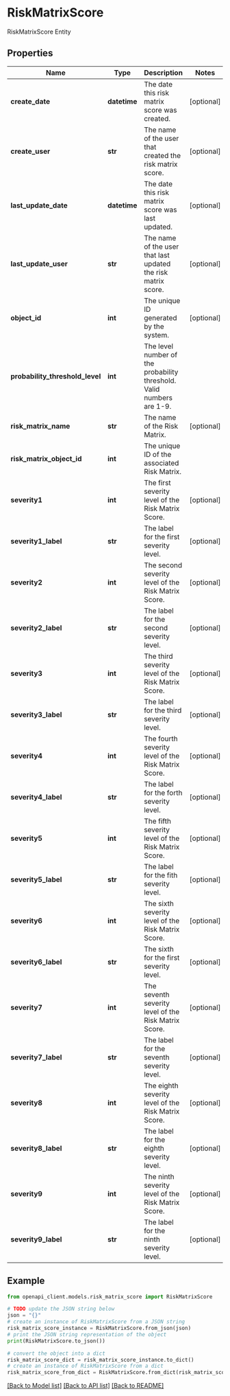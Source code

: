# RiskMatrixScore

RiskMatrixScore Entity

## Properties

Name | Type | Description | Notes
------------ | ------------- | ------------- | -------------
**create_date** | **datetime** | The date this risk matrix score was created. | [optional] 
**create_user** | **str** | The name of the user that created the risk matrix score. | [optional] 
**last_update_date** | **datetime** | The date this risk matrix score was last updated. | [optional] 
**last_update_user** | **str** | The name of the user that last updated the risk matrix score. | [optional] 
**object_id** | **int** | The unique ID generated by the system. | [optional] 
**probability_threshold_level** | **int** | The level number of the probability threshold. Valid numbers are 1-9. | 
**risk_matrix_name** | **str** | The name of the Risk Matrix. | [optional] 
**risk_matrix_object_id** | **int** | The unique ID of the associated Risk Matrix. | 
**severity1** | **int** | The first severity level of the Risk Matrix Score. | [optional] 
**severity1_label** | **str** | The label for the first severity level. | [optional] 
**severity2** | **int** | The second severity level of the Risk Matrix Score. | [optional] 
**severity2_label** | **str** | The label for the second severity level. | [optional] 
**severity3** | **int** | The third severity level of the Risk Matrix Score. | [optional] 
**severity3_label** | **str** | The label for the third severity level. | [optional] 
**severity4** | **int** | The fourth severity level of the Risk Matrix Score. | [optional] 
**severity4_label** | **str** | The label for the forth severity level. | [optional] 
**severity5** | **int** | The fifth severity level of the Risk Matrix Score. | [optional] 
**severity5_label** | **str** | The label for the fith severity level. | [optional] 
**severity6** | **int** | The sixth severity level of the Risk Matrix Score. | [optional] 
**severity6_label** | **str** | The sixth for the first severity level. | [optional] 
**severity7** | **int** | The seventh severity level of the Risk Matrix Score. | [optional] 
**severity7_label** | **str** | The label for the seventh severity level. | [optional] 
**severity8** | **int** | The eighth severity level of the Risk Matrix Score. | [optional] 
**severity8_label** | **str** | The label for the eighth severity level. | [optional] 
**severity9** | **int** | The ninth severity level of the Risk Matrix Score. | [optional] 
**severity9_label** | **str** | The label for the ninth severity level. | [optional] 

## Example

```python
from openapi_client.models.risk_matrix_score import RiskMatrixScore

# TODO update the JSON string below
json = "{}"
# create an instance of RiskMatrixScore from a JSON string
risk_matrix_score_instance = RiskMatrixScore.from_json(json)
# print the JSON string representation of the object
print(RiskMatrixScore.to_json())

# convert the object into a dict
risk_matrix_score_dict = risk_matrix_score_instance.to_dict()
# create an instance of RiskMatrixScore from a dict
risk_matrix_score_from_dict = RiskMatrixScore.from_dict(risk_matrix_score_dict)
```
[[Back to Model list]](../README.md#documentation-for-models) [[Back to API list]](../README.md#documentation-for-api-endpoints) [[Back to README]](../README.md)


